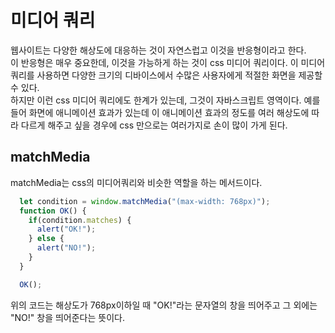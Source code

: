# 미디어 쿼리  
  웹사이트는 다양한 해상도에 대응하는 것이 자연스럽고 이것을 반응형이라고 한다.  
  이 반응형은 매우 중요한데, 이것을 가능하게 하는 것이 css 미디어 쿼리이다. 이 미디어쿼리를 사용하면 다양한 크기의 디바이스에서 수많은 사용자에게 적절한 화면을 제공할 수 있다.  
  하지만 이런 css 미디어 쿼리에도 한계가 있는데, 그것이 자바스크립트 영역이다. 예를 들어 화면에 애니메이션 효과가 있는데 이 애니메이션 효과의 정도를 여러 해상도에 따라 다르게 해주고 싶을 경우에 css 만으로는 여러가지로 손이 많이 가게 된다.  
## matchMedia  
  matchMedia는 css의 미디어쿼리와 비슷한 역할을 하는 메서드이다.  
  ```js  
    let condition = window.matchMedia("(max-width: 768px)");
    function OK() {
      if(condition.matches) {
        alert("OK!");
      } else {
        alert("NO!");
      }
    }

    OK();
  ```  
  위의 코드는 해상도가 768px이하일 때 "OK!"라는 문자열의 창을 띄어주고 그 외에는 "NO!" 창을 띄어준다는 뜻이다.
